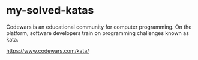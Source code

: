 # my-solved-katas

Codewars is an educational community for computer programming. On the platform, software developers train on programming challenges known as kata.

https://www.codewars.com/kata/
